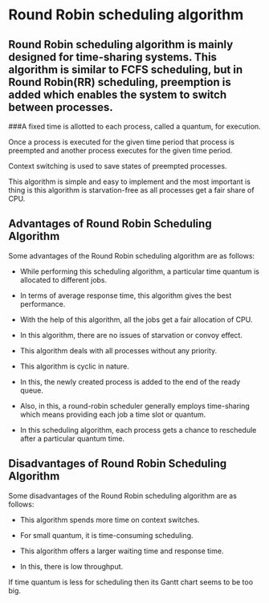 # Round Robin scheduling algorithm 
## Round Robin scheduling algorithm is mainly designed for time-sharing systems. This algorithm is similar to FCFS scheduling, but in Round Robin(RR) scheduling, preemption is added which enables the system to switch between processes.

###A fixed time is allotted to each process, called a quantum, for execution.

Once a process is executed for the given time period that process is preempted and another process executes for the given time period.

Context switching is used to save states of preempted processes.

This algorithm is simple and easy to implement and the most important is thing is this algorithm is starvation-free as all processes get a fair share of CPU.

## Advantages of Round Robin Scheduling Algorithm
Some advantages of the Round Robin scheduling algorithm are as follows:

- While performing this scheduling algorithm, a particular time quantum is allocated to different jobs.

- In terms of average response time, this algorithm gives the best performance.

- With the help of this algorithm, all the jobs get a fair allocation of CPU.

- In this algorithm, there are no issues of starvation or convoy effect.

- This algorithm deals with all processes without any priority.

- This algorithm is cyclic in nature.

- In this, the newly created process is added to the end of the ready queue.
- Also, in this, a round-robin scheduler generally employs time-sharing which means providing each job a time slot or quantum.

- In this scheduling algorithm, each process gets a chance to reschedule after a particular quantum time.

## Disadvantages of Round Robin Scheduling Algorithm
Some disadvantages of the Round Robin scheduling algorithm are as follows:

- This algorithm spends more time on context switches.
- For small quantum, it is time-consuming scheduling.

- This algorithm offers a larger waiting time and response time.

- In this, there is low throughput.

If time quantum is less for scheduling then its Gantt chart seems to be too big.